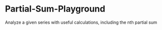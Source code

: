# Partial-Sum-Playground
Analyze a given series with useful calculations, including the nth partial sum
